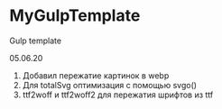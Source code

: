 # MyGulpTemplate
Gulp template

05.06.20 
  1. Добавил пережатие картинок в webp
  2. Для totalSvg оптимизация с помощью svgo()
  3. ttf2woff и ttf2woff2 для пережатия шрифтов из ttf

